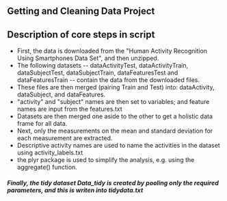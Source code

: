## Getting and Cleaning Data Project 

## Description of core steps in script

* First, the data is downloaded from the "Human Activity Recognition Using Smartphones Data Set", and then unzipped.
* The following datasets -- dataActivityTest, dataActivityTrain, dataSubjectTest, dataSubjectTrain, dataFeaturesTest and dataFeaturesTrain -- contain the data from the downloaded files.
* These files are then merged (pairing Train and Test) into: dataActivity, dataSubject, and dataFeatures.
* "activity" and "subject" names are then set to variables; and feature names are input from the features.txt
* Datasets are then merged one aside to the other to get a holistic data frame for all data.
* Next, only the measurements on the mean and standard deviation for each measurement are extracted.
* Descriptive activity names are used to name the activities in the dataset using activity_labels.txt
* the plyr package is used to simplify the analysis, e.g. using the aggregate() function.

##### Finally, the tidy dataset Data_tidy is created by pooling only the required parameters, and this is writen into tidydata.txt
